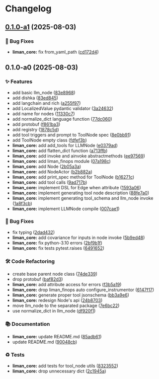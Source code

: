 # Changelog

## [0.1.0-a1](https://github.com/gurobokum/liman/compare/liman_core_py-v0.1.0-a0...liman_core_py-v0.1.0-a1) (2025-08-03)


### 🐛 Bug Fixes

* **liman_core:** fix from_yaml_path ([cd172d4](https://github.com/gurobokum/liman/commit/cd172d45c0efcd253725df7a18dd878f5e8ec221))

## 0.1.0-a0 (2025-08-03)


### ✨ Features

* add basic llm_node ([83e8968](https://github.com/gurobokum/liman/commit/83e8968a16cf8941dd906eba53c70b8096e508de))
* add dishka ([83ed845](https://github.com/gurobokum/liman/commit/83ed8450ca58ebb082c552c544f0bb79a32232a9))
* add langchain and rich ([a255f97](https://github.com/gurobokum/liman/commit/a255f9731af86734acc257caf220ccc7588daf89))
* add LocalizedValue pydantic validator ([3a24632](https://github.com/gurobokum/liman/commit/3a24632e1be9e009b3961c68e4bc961fcd42d11e))
* add name for nodes ([11330c7](https://github.com/gurobokum/liman/commit/11330c70d28a6db16805d3e1f608cb69525614b9))
* add normalize_dict language function ([77dc060](https://github.com/gurobokum/liman/commit/77dc060538941b521bbef0ae32eb59454deebd72))
* add protobuf ([f861ba3](https://github.com/gurobokum/liman/commit/f861ba3133d70ddc2ce083427c5b955a4f736d8f))
* add registry ([1878c5d](https://github.com/gurobokum/liman/commit/1878c5db3bbba92c78bfe1199148cdb317ff35dc))
* add tool triggers and prompt to ToolNode spec ([8e0bb91](https://github.com/gurobokum/liman/commit/8e0bb91a62a2a0223be464b68caf1271aeadbcef))
* add ToolNode empty class ([fdfef3b](https://github.com/gurobokum/liman/commit/fdfef3bdb0df13b8e66bc98af0ce38511f5bdf62))
* **liman_core:** add add_tools for LLMNode ([e0379ad](https://github.com/gurobokum/liman/commit/e0379ad1f8ff097dab8b97a5834fc0f500985c65))
* **liman_core:** add flatten_dict function ([a713ffb](https://github.com/gurobokum/liman/commit/a713ffbed81fd95a677a9f6e87da8c054d53b6ad))
* **liman_core:** add invoke and ainvoke abstractmethods ([ee97569](https://github.com/gurobokum/liman/commit/ee975690db7da56e5779e175f2718bca25106ba6))
* **liman_core:** add liman_finops module ([07a198c](https://github.com/gurobokum/liman/commit/07a198c3a0b5aff36df40c89ba941d20d10f205d))
* **liman_core:** add Node ([2b05a3a](https://github.com/gurobokum/liman/commit/2b05a3aee8f78661ed4d7663551f0eeefc235ec5))
* **liman_core:** add NodeActor ([b2b882a](https://github.com/gurobokum/liman/commit/b2b882adb913aa5891bf0aa04696a7ca3f7ec31d))
* **liman_core:** add print_spec method for ToolNode ([b16271c](https://github.com/gurobokum/liman/commit/b16271cc370695aca06a1b4d5a9b60e76907237e))
* **liman_core:** add tool calls ([9ad717b](https://github.com/gurobokum/liman/commit/9ad717b543221eda5769b61286de20c50d50c244))
* **liman_core:** implement DSL for Edge when attribute ([1593a06](https://github.com/gurobokum/liman/commit/1593a06978aea2d7057342b05d0cb1fdff02a4e3))
* **liman_core:** implement generating tool node description ([88fe7a0](https://github.com/gurobokum/liman/commit/88fe7a0b5b64caad8c0f2127738e7e53907523f8))
* **liman_core:** implement generating tool_schema and llm_node invoke ([1a8f3cb](https://github.com/gurobokum/liman/commit/1a8f3cbfa00bb2f3e128070bed9add5a6ebcf4bd))
* **liman_core:** implement LLMNode compile ([007cae1](https://github.com/gurobokum/liman/commit/007cae17f35a5d5e7bf2a489a00084ca2639e5fb))


### 🐛 Bug Fixes

* fix typing ([2dad432](https://github.com/gurobokum/liman/commit/2dad4320369655741554a1e0ecc70b98137588da))
* **liman_core:** add covariance for inputs in node invoke ([5b9ed48](https://github.com/gurobokum/liman/commit/5b9ed483cad280488654ffa0a37d9c164f3a16e5))
* **liman_core:** fix python-3.10 errors ([2bf9b1f](https://github.com/gurobokum/liman/commit/2bf9b1f170682ddf49e582b052859acb3f7ee9b0))
* **liman_core:** fix tests pytest.raises ([6491652](https://github.com/gurobokum/liman/commit/64916521594a9bc7a48010c3c709dc4e22dc131b))


### 🛠 Code Refactoring

* create base parent node class ([74de339](https://github.com/gurobokum/liman/commit/74de33952f6175de6d8c45ec664c9f46dfe4c6cc))
* drop protobuf ([baf82d3](https://github.com/gurobokum/liman/commit/baf82d36c7fe936895eef3e2ab2aa3be541796bd))
* **liman_core:** add attribute access for errors ([f3b5a19](https://github.com/gurobokum/liman/commit/f3b5a1957eaef6a9ffe7b90c0f1f3bc980d53fda))
* **liman_core:** drop liman_finops auto configure_instrumentor ([6147f17](https://github.com/gurobokum/liman/commit/6147f172cb3096612acbb8ccaad2f84fb1541f7b))
* **liman_core:** generate proper tool jsonschema ([bb3a9e6](https://github.com/gurobokum/liman/commit/bb3a9e676f0c4f9f0f6d6428a7341673706f35b4))
* **liman_core:** redesign Node's api ([24b8703](https://github.com/gurobokum/liman/commit/24b87038c2cad69a455c193c9fd494017935b3e7))
* move llm_node to the separated package ([7e6bc22](https://github.com/gurobokum/liman/commit/7e6bc22cf7a850087e1ddf5b3cacb45822e0a69c))
* use normalize_dict in llm_node ([df920f1](https://github.com/gurobokum/liman/commit/df920f1a40b889829c351efff928cdba93d85d00))


### 📚 Documentation

* **liman_core:** update README.md ([85adb61](https://github.com/gurobokum/liman/commit/85adb61dd6f152f670f18b254fbb0f66dcfbb7ea))
* update README.md ([90048cb](https://github.com/gurobokum/liman/commit/90048cbb46bc1371776df9c4a36b9524e6abb7ca))


### ♻️ Tests

* **liman_core:** add tests for tool_node utils ([8323552](https://github.com/gurobokum/liman/commit/8323552ecf1f52418376e7ce48b49e0b07e43afb))
* **liman_core:** drop unnecessary dict ([2c1945a](https://github.com/gurobokum/liman/commit/2c1945a8ec5aafbd8d487b5d766772035eb2ff4a))

